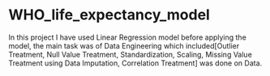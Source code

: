 # WHO_life_expectancy_model
In this project I have used Linear Regression model before applying the model, the main task was of Data Engineering which included[Outlier Treatment, Null Value Treatment, Standardization, Scaling, Missing Value Treatment using Data Imputation, Correlation Treatment] was done on Data.
